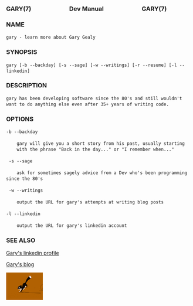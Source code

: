 ### GARY(7) <img height="10" hspace="50"/>Dev Manual<img height="10" hspace="50"/> GARY(7)

### NAME
    gary - learn more about Gary Gealy

### SYNOPSIS
    
    gary [-b --backday] [-s --sage] [-w --writings] [-r --resume] [-l --linkedin] 

### DESCRIPTION

    gary has been developing software since the 80's and still wouldn't 
    want to do anything else even after 35+ years of writing code.
    
### OPTIONS

    -b --backday

        gary will give you a short story from his past, usually starting
        with the phrase "Back in the day..." or "I remember when..."
     
     -s --sage
     
        ask for sometimes sagely advice from a Dev who's been programming since the 80's

     -w --writings
     
        output the URL for gary's attempts at writing blog posts

    -l --linkedin
    
        output the URL for gary's linkedin account
       

### SEE ALSO

[Gary's linkedin profile](https://www.linkedin.com/in/ggealy/)

[Gary's blog](https://www.tumblr.com/blog/view/garygealy)
        

<img src="./assets/running-sql.gif" width="100">

<!--
**GaryGealy/GaryGealy** is a ✨ _special_ ✨ repository because its `README.md` (this file) appears on your GitHub profile.

Here are some ideas to get you started:

- 🔭 I’m currently working on ...
- 🌱 I’m currently learning ...
- 👯 I’m looking to collaborate on ...
- 🤔 I’m looking for help with ...
- 💬 Ask me about ...
- 📫 How to reach me: ...
- 😄 Pronouns: ...
- ⚡ Fun fact: ...
-->
